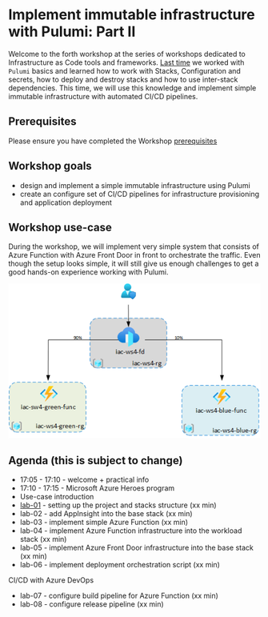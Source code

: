 # Implement immutable infrastructure with Pulumi: Part II

Welcome to the forth workshop at the series of workshops dedicated to Infrastructure as Code tools and frameworks. 
[Last time](https://github.com/evgenyb/iac-meetup/tree/master/workshops/03-implement-immutable-infrastructure-on-azure-with-pulumi) we worked with `Pulumi` basics and learned how to work with Stacks, Configuration and secrets, how to deploy and destroy stacks and how to use inter-stack dependencies. 
This time, we will use this knowledge and implement simple immutable infrastructure with automated CI/CD pipelines.

## Prerequisites

Please ensure you have completed the Workshop [prerequisites](prerequisites.md)

## Workshop goals

* design and implement a simple immutable infrastructure using Pulumi
* create an configure set of CI/CD pipelines for infrastructure provisioning and application deployment

## Workshop use-case

During the workshop, we will implement very simple system that consists of Azure Function with Azure Front Door in front to orchestrate the traffic. Even though the setup looks simple, it will still give us enough challenges to get a good hands-on experience working with Pulumi.

![logo](images/ws-logo.png)

## Agenda (this is subject to change)

* 17:05 - 17:10 - welcome + practical info
* 17:10 - 17:15 - Microsoft Azure Heroes program
* Use-case introduction
* [lab-01](labs/lab-01/readme.md) - setting up the project and stacks structure (xx min)
* lab-02 - add AppInsight into the base stack (xx min)
* lab-03 - implement simple Azure Function (xx min)
* lab-04 - implement Azure Function infrastructure into the workload stack (xx min)
* lab-05 - implement Azure Front Door infrastructure into the base stack (xx min)
* lab-06 - implement deployment orchestration script (xx min)

CI/CD with Azure DevOps

* lab-07 - configure build pipeline for Azure Function (xx min)
* lab-08 - configure release pipeline (xx min)
